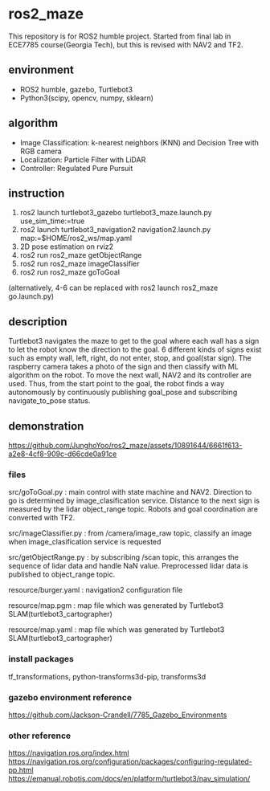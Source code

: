 # ros2_maze
This repository is for ROS2 humble project. 
Started from final lab in ECE7785 course(Georgia Tech), but this is revised with NAV2 and TF2.

## environment
- ROS2 humble, gazebo, Turtlebot3
- Python3(scipy, opencv, numpy, sklearn)

## algorithm
- Image Classification: k-nearest neighbors (KNN) and Decision Tree with RGB camera
- Localization: Particle Filter with LiDAR
- Controller: Regulated Pure Pursuit

## instruction
1. ros2 launch turtlebot3_gazebo turtlebot3_maze.launch.py use_sim_time:=true
2. ros2 launch turtlebot3_navigation2 navigation2.launch.py map:=$HOME/ros2_ws/map.yaml
3. 2D pose estimation on rviz2
4. ros2 run ros2_maze getObjectRange
5. ros2 run ros2_maze imageClassifier
6. ros2 run ros2_maze goToGoal

(alternatively, 4-6 can be replaced with ros2 launch ros2_maze go.launch.py)

## description
Turtlebot3 navigates the maze to get to the goal where each wall has a sign to let the robot know the direction to the goal.
6 different kinds of signs exist such as empty wall, left, right, do not enter, stop, and goal(star sign). The raspberry camera takes a photo of the sign and then classify with ML algorithm on the robot. To move the next wall, NAV2 and its controller are used. Thus, from the start point to the goal, the robot finds a way autonomously by continuously publishing goal_pose and subscribing navigate_to_pose status.


## demonstration
https://github.com/JunghoYoo/ros2_maze/assets/10891644/6661f613-a2e8-4cf8-909c-d66cde0a91ce


### files
src/goToGoal.py : main control with state machine and NAV2.
Direction to go is determined by image_clasification service. Distance to the next sign is measured by the lidar object_range topic.
Robots and goal coordination are converted with TF2. 

src/imageClassifier.py : from /camera/image_raw topic, classify an image when image_clasification service is requested

src/getObjectRange.py : by subscribing /scan topic, this arranges the sequence of lidar data and handle NaN value. Preprocessed lidar data is published to object_range topic.

resource/burger.yaml : navigation2 configuration file

resource/map.pgm : map file which was generated by Turtlebot3 SLAM(turtlebot3_cartographer)

resource/map.yaml : map file which was generated by Turtlebot3 SLAM(turtlebot3_cartographer)

### install packages
tf_transformations, python-transforms3d-pip, transforms3d

### gazebo environment reference
https://github.com/Jackson-Crandell/7785_Gazebo_Environments

### other reference
https://navigation.ros.org/index.html
https://navigation.ros.org/configuration/packages/configuring-regulated-pp.html
https://emanual.robotis.com/docs/en/platform/turtlebot3/nav_simulation/
